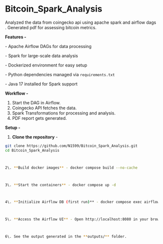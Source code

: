# Bitcoin\_Spark\_Analysis

Analyzed the data from coingecko api using apache spark and airflow dags . Generated pdf for assessing bitcoin metrics.





**Features -** 


\- Apache Airflow DAGs for data processing

\- Spark for large-scale data analysis

\- Dockerized environment for easy setup

\- Python dependencies managed via `requirements.txt`

\- Java 17 installed for Spark support



**Workflow -** 

1. Start the DAG in Airflow.
2. Coingecko API fetches the data.
3. Spark Transformations for processing and analysis.
4. PDF report gets generated.





**Setup -** 
1. **Clone the repository** - 
```bash
git clone https://github.com/N1599/Bitcoin_Spark_Analysis.git
cd Bitcoin_Spark_Analysis



2\. **Build docker images** - docker compose build --no-cache



3\. **Start the containers** - docker compose up -d



4\. **Initialize Airflow DB (first run)** - docker compose exec airflow-webserver airflow db init



5\. **Access the Airflow UI** - Open http://localhost:8080 in your browser and start running the DAG.



6\. See the output generated in the **outputs/** folder.

